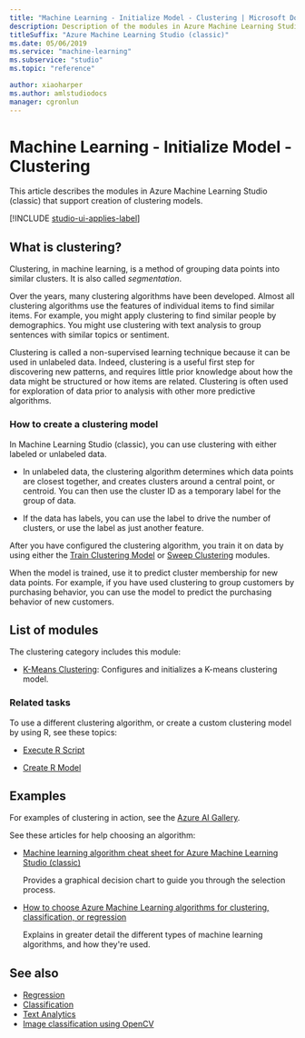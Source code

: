 ```yaml
---
title: "Machine Learning - Initialize Model - Clustering | Microsoft Docs"
description: Description of the modules in Azure Machine Learning Studio (classic) that support creation of clustering models.
titleSuffix: "Azure Machine Learning Studio (classic)"
ms.date: 05/06/2019
ms.service: "machine-learning"
ms.subservice: "studio"
ms.topic: "reference"

author: xiaoharper
ms.author: amlstudiodocs
manager: cgronlun
---
```

# Machine Learning - Initialize Model - Clustering

This article describes the modules in Azure Machine Learning Studio (classic) that support creation of clustering models. 



[!INCLUDE [studio-ui-applies-label](../includes/studio-ui-applies-label.md)]

## What is clustering?

Clustering, in machine learning, is a method of grouping data points into similar clusters. It is also called _segmentation_. 

Over the years, many clustering algorithms have been developed. Almost all clustering algorithms use the features of individual items to find similar items. For example, you might apply clustering to find similar people by demographics. You might use clustering with text analysis to group sentences with similar topics or sentiment.  

Clustering is called a non-supervised learning technique because it can be used in unlabeled data. Indeed, clustering is a useful first step for discovering new patterns, and requires little prior knowledge about how the data might be structured or how items are related. Clustering is often used for exploration of data prior to analysis with other more predictive algorithms. 

### How to create a clustering model

In Machine Learning Studio (classic), you can use clustering with either labeled or unlabeled data. 

+ In unlabeled data, the clustering algorithm determines which data points are closest together, and creates clusters around a central point, or centroid. You can then use the cluster ID as a temporary label for the group of data.

+ If the data has labels, you can use the label to drive the number of clusters, or use the label as just another feature.

After you have configured the clustering algorithm, you train it on data by using either the [Train Clustering Model](train-clustering-model.md) or [Sweep Clustering](sweep-clustering.md) modules. 

When the model is trained, use it to predict cluster membership for new data points. For example, if you have used clustering to group customers by purchasing behavior, you can use the model to predict the purchasing behavior of new customers.
  
##  List of modules  

The clustering category includes this module:

+ [K-Means Clustering](k-means-clustering.md): Configures and initializes a K-means clustering model.  

### Related tasks

To use a different clustering algorithm, or create a custom clustering model by using R, see these topics:  
  
-   [Execute R Script](execute-r-script.md)  
  
-   [Create R Model](create-r-model.md)  

## Examples

For examples of clustering in action, see the [Azure AI Gallery](https://gallery.cortanaintelligence.com/).

See these articles for help choosing an algorithm:  

-   [Machine learning algorithm cheat sheet for Azure Machine Learning Studio (classic)](https://docs.microsoft.com/azure/machine-learning/studio/algorithm-cheat-sheet)  
  
     Provides a graphical decision chart to guide you through the selection process.  
  
-   [How to choose Azure Machine Learning algorithms for clustering, classification, or regression](https://docs.microsoft.com/azure/machine-learning/studio/algorithm-choice)  
  
     Explains in greater detail the different types of machine learning algorithms, and how they're used.  

## See also  
- [Regression](machine-learning-initialize-model-regression.md)   
- [Classification](machine-learning-initialize-model-classification.md)    
- [Text Analytics](text-analytics.md)   
- [Image classification using OpenCV](opencv-library-modules.md)
